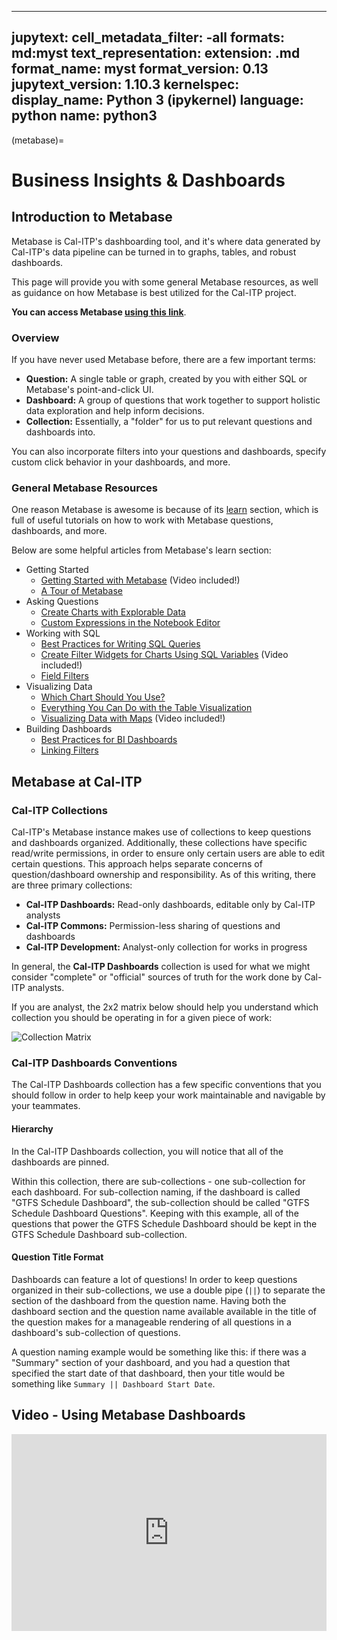 ______________________________________________________________________

## jupytext: cell_metadata_filter: -all formats: md:myst text_representation: extension: .md format_name: myst format_version: 0.13 jupytext_version: 1.10.3 kernelspec: display_name: Python 3 (ipykernel) language: python name: python3

(metabase)=

# Business Insights & Dashboards

## Introduction to Metabase

Metabase is Cal-ITP's dashboarding tool, and it's where data generated by Cal-ITP's data
pipeline can be turned in to graphs, tables, and robust dashboards.

This page will provide you with some general Metabase resources, as well as guidance on how
Metabase is best utilized for the Cal-ITP project.

**You can access Metabase [using this link](https://dashboards.calitp.org/)**.

### Overview

If you have never used Metabase before, there are a few important terms:

- **Question:** A single table or graph, created by you with either SQL or Metabase's point-and-click UI.
- **Dashboard:** A group of questions that work together to support holistic data exploration and help inform decisions.
- **Collection:** Essentially, a "folder" for us to put relevant questions and dashboards into.

You can also incorporate filters into your questions and dashboards, specify custom
click behavior in your dashboards, and more.

### General Metabase Resources

One reason Metabase is awesome is because of its [learn](https://www.metabase.com/learn/) section,
which is full of useful tutorials on how to work with Metabase questions, dashboards, and more.

Below are some helpful articles from Metabase's learn section:

- Getting Started
  - [Getting Started with Metabase](https://www.metabase.com/learn/getting-started/getting-started.html) (Video included!)
  - [A Tour of Metabase](https://www.metabase.com/learn/getting-started/tour-of-metabase.html)
- Asking Questions
  - [Create Charts with Explorable Data](https://www.metabase.com/learn/questions/drill-through.html)
  - [Custom Expressions in the Notebook Editor](https://www.metabase.com/learn/questions/custom-expressions.html)
- Working with SQL
  - [Best Practices for Writing SQL Queries](https://www.metabase.com/learn/sql-questions/sql-best-practices.html)
  - [Create Filter Widgets for Charts Using SQL Variables](https://www.metabase.com/learn/sql-questions/sql-variables.html) (Video included!)
  - [Field Filters](https://www.metabase.com/learn/sql-questions/field-filters.html)
- Visualizing Data
  - [Which Chart Should You Use?](https://www.metabase.com/learn/visualization/chart-guide.html)
  - [Everything You Can Do with the Table Visualization](https://www.metabase.com/learn/visualization/table.html)
  - [Visualizing Data with Maps](https://www.metabase.com/learn/visualization/maps.html) (Video included!)
- Building Dashboards
  - [Best Practices for BI Dashboards](https://www.metabase.com/learn/dashboards/bi-dashboard-best-practices.html)
  - [Linking Filters](https://www.metabase.com/learn/dashboards/linking-filters.html)

## Metabase at Cal-ITP

### Cal-ITP Collections

Cal-ITP's Metabase instance makes use of collections to keep questions and dashboards
organized. Additionally, these collections have specific read/write permissions, in order
to ensure only certain users are able to edit certain questions. This approach helps separate
concerns of question/dashboard ownership and responsibility. As of this writing, there are
three primary collections:

- **Cal-ITP Dashboards:** Read-only dashboards, editable only by Cal-ITP analysts
- **Cal-ITP Commons:** Permission-less sharing of questions and dashboards
- **Cal-ITP Development:** Analyst-only collection for works in progress

In general, the **Cal-ITP Dashboards** collection is used for what we might consider
"complete" or "official" sources of truth for the work done by Cal-ITP analysts.

If you are analyst, the 2x2 matrix below should help you understand which
collection you should be operating in for a given piece of work:

![Collection Matrix](https://raw.githubusercontent.com/cal-itp/data-infra/main/docs/warehouse/assets/which_collection_to_use.png)

### Cal-ITP Dashboards Conventions

The Cal-ITP Dashboards collection has a few specific conventions that you
should follow in order to help keep your work maintainable and navigable
by your teammates.

#### Hierarchy

In the Cal-ITP Dashboards collection, you will notice that all of the dashboards
are pinned.

Within this collection, there are sub-collections - one sub-collection for each
dashboard. For sub-collection naming, if the dashboard is called "GTFS Schedule
Dashboard", the sub-collection should be called "GTFS Schedule Dashboard Questions".
Keeping with this example, all of the questions that power the GTFS Schedule Dashboard
should be kept in the GTFS Schedule Dashboard sub-collection.

#### Question Title Format

Dashboards can feature a lot of questions! In order to keep questions organized in
their sub-collections, we use a double pipe (`||`) to separate the section of the
dashboard from the question name. Having both the dashboard section and the question
name available available in the title of the question makes for a manageable rendering
of all questions in a dashboard's sub-collection of questions.

A question naming example would be something like this: if there was a "Summary" section
of your dashboard, and you had a question that specified the start date of that dashboard,
then your title would be something like `Summary || Dashboard Start Date`.

## Video - Using Metabase Dashboards

<div style="position: relative; padding-bottom: 62.5%; height: 0;"><iframe src="https://www.loom.com/embed/1dc0c085b12b4848a52523ef34397f71" frameborder="0" webkitallowfullscreen mozallowfullscreen allowfullscreen style="position: absolute; top: 0; left: 0; width: 100%; height: 100%;"></iframe></div>
